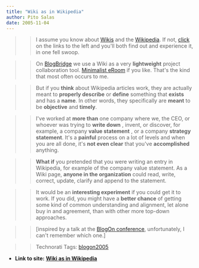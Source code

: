 ```yaml
---
title: "Wiki as in Wikipedia"
author: Pito Salas
date: 2005-11-04
---
```



>>

>> I assume you know about [Wikis](<http://en.wikipedia.org/wiki/Wiki>) and
the [Wikipedia](<http://www.wikipedia.org/>). If not,
[click](<http://en.wikipedia.org/wiki/Wikipedia>) on the links to the left and
you'll both find out and experience it, in one fell swoop.

>>

>> On [BlogBridge](<http://www.blogbridge.com/>) we use a Wiki as a very
**lightweight** project collaboration tool. [Minimalist
eRoom](<http://www.documentum.com/eroom/>) if you like. That's the kind that
most often occurs to me.

>>

>> But if you **think** about Wikipedia articles work, they are actually meant
to **properly describe** or **define** something that **exists** and has a
**name**. In other words, they specifically are **meant** to be **objective**
and **timely**.

>>

>> I've worked at **more than** one company where we, the CEO, or whoever was
trying to **write down** , invent, or discover, for example, a company **value
statement** , or a company **strategy statement**. It's a **painful** process
on a lot of levels and when you are all done, it's **not even clear** that
you've **accomplished** anything.

>>

>> **What if** you pretended that you were writing an entry in Wikipedia, for
example of the company value statement. As a Wiki page, **anyone in the
organization** could read, write, correct, update, clarify and append to the
statement.

>>

>> It would be an **interesting experiment** if you could get it to work. If
you did, you might have a **better chance** of getting some kind of common
understanding and alignment, let alone buy in and agreement, than with other
more top-down approaches.

>>

>> [inspired by a talk at the [BlogOn
conference](<http://www.blogonevent.com/blogon2005/>), unfortunately, I can't
remember which one.]

>>

>> Technorati Tags: [blogon2005](<http://www.technorati.com/tag/blogon2005>)


* **Link to site:** **[Wiki as in Wikipedia](None)**
